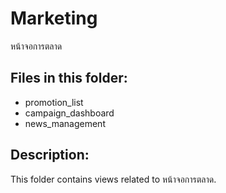 # Marketing

หน้าจอการตลาด

## Files in this folder:

- promotion_list
- campaign_dashboard
- news_management

## Description:

This folder contains views related to หน้าจอการตลาด.
